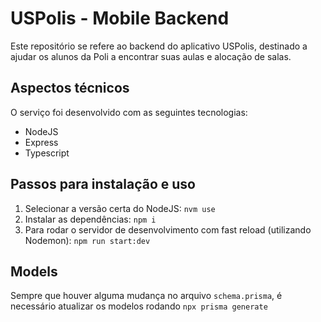 # USPolis - Mobile Backend

Este repositório se refere ao backend do aplicativo USPolis, destinado a ajudar os alunos da Poli a encontrar suas aulas e alocação de salas.

## Aspectos técnicos

O serviço foi desenvolvido com as seguintes tecnologias:

- NodeJS
- Express
- Typescript

## Passos para instalação e uso

1. Selecionar a versão certa do NodeJS: `nvm use`
2. Instalar as dependências: `npm i`
3. Para rodar o servidor de desenvolvimento com fast reload (utilizando Nodemon): `npm run start:dev`

## Models

Sempre que houver alguma mudança no arquivo `schema.prisma`, é necessário atualizar os modelos rodando `npx prisma generate`
